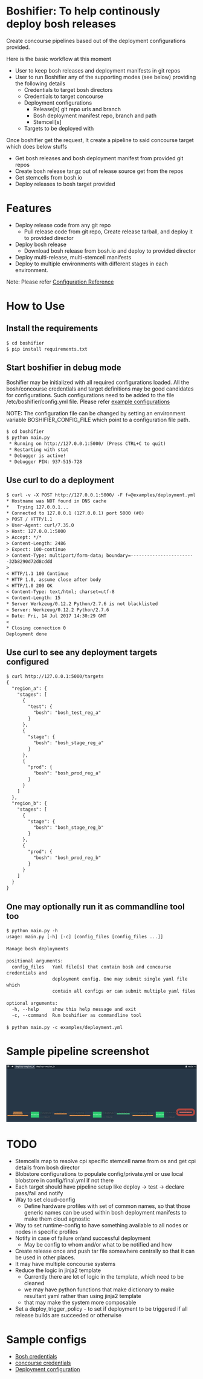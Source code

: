 # Boshifier: To help continously deploy bosh releases 

Create concourse pipelines based out of the deployment configurations provided. 

Here is the basic workflow at this moment
* User to keep bosh releases and deployment manifests in git repos
* User to run Boshifier any of the supporting modes (see below) providing the following details
  * Credentials to target bosh directors
  * Credentials to target concourse
  * Deployment configurations
    * Release[s] git repo urls and branch
    * Bosh deployment manifest repo, branch and path
    * Stemcell[s]
  * Targets to be deployed with 

Once boshifier get the request, It create a pipeline to said concourse target which does below stuffs

* Get bosh releases and bosh deployment manifest from provided git repos
* Create bosh release tar.gz out of release source get from the repos
* Get stemcells from bosh.io
* Deploy releases to bosh target provided

# Features
* Deploy release code from any git repo
    * Pull release code from git repo, Create release tarball, and deploy it to provided director
* Deploy bosh release
    * Download bosh release from bosh.io and deploy to provided director
* Deploy multi-release, multi-stemcell manifests
* Deploy to multiple environments with different stages in each environment.

Note: Please refer [Configuration Reference](examples/deployment.yml)

# How to Use

## Install the requirements
```
$ cd boshifier
$ pip install requirements.txt
```

## Start boshifier in debug mode
Boshifier may be initialized with all required configurations loaded. All the bosh/concourse credentials
and target definitions may be good candidates for configurations. Such configurations need to be added
to the file /etc/boshifier/config.yml file. Please refer [example configurations](examples/)

NOTE: The configuration file can be changed by setting an environment variable BOSHIFIER_CONFIG_FILE which
point to a configuration file path.

```
$ cd boshifier
$ python main.py
 * Running on http://127.0.0.1:5000/ (Press CTRL+C to quit)
 * Restarting with stat
 * Debugger is active!
 * Debugger PIN: 937-515-728
```

## Use curl to do a deployment
```
$ curl -v -X POST http://127.0.0.1:5000/ -F f=@examples/deployment.yml
* Hostname was NOT found in DNS cache
*   Trying 127.0.0.1...
* Connected to 127.0.0.1 (127.0.0.1) port 5000 (#0)
> POST / HTTP/1.1
> User-Agent: curl/7.35.0
> Host: 127.0.0.1:5000
> Accept: */*
> Content-Length: 2486
> Expect: 100-continue
> Content-Type: multipart/form-data; boundary=------------------------32b8290d72d8cddd
> 
< HTTP/1.1 100 Continue
* HTTP 1.0, assume close after body
< HTTP/1.0 200 OK
< Content-Type: text/html; charset=utf-8
< Content-Length: 15
* Server Werkzeug/0.12.2 Python/2.7.6 is not blacklisted
< Server: Werkzeug/0.12.2 Python/2.7.6
< Date: Fri, 14 Jul 2017 14:30:29 GMT
< 
* Closing connection 0
Deployment done
```
## Use curl to see any deployment targets configured
```
$ curl http://127.0.0.1:5000/targets
{
  "region_a": {
    "stages": [
      {
        "test": {
          "bosh": "bosh_test_reg_a"
        }
      },
      {
        "stage": {
          "bosh": "bosh_stage_reg_a"
        }
      },
      {
        "prod": {
          "bosh": "bosh_prod_reg_a"
        }
      }
    ]
  },
  "region_b": {
    "stages": [
      {
        "stage": {
          "bosh": "bosh_stage_reg_b"
        }
      },
      {
        "prod": {
          "bosh": "bosh_prod_reg_b"
        }
      }
    ]
  }
}

```
## One may optionally run it as commandline tool too
```
$ python main.py -h
usage: main.py [-h] [-c] [config_files [config_files ...]]

Manage bosh deployments

positional arguments:
  config_files   Yaml file[s] that contain bosh and concourse credentials and
                 deployment config. One may submit single yaml file which
                 contain all configs or can submit multiple yaml files

optional arguments:
  -h, --help     show this help message and exit
  -c, --command  Run boshifier as commandline tool

$ python main.py -c examples/deployment.yml

```

# Sample pipeline screenshot
![Sample Pipeline](images/pipeline.png)

# TODO
* Stemcells map to resolve cpi specific stemcell name from os and get cpi details from bosh director
* Blobstore configurations to populate config/private.yml or use local blobstore in config/final.yml if not there
* Each target should have pipeline setup like deploy -> test -> declare pass/fail and notify
* Way to set cloud-config 
    * Define hardware profiles with set of common names, so that those generic names can be used within bosh deployment
    manifests to make them cloud agnostic
* Way to set runtime-config to have something available to all nodes or nodes in specific profiles
* Notify in case of failure or/and successful deployment
    * May be config to whom and/or what to be notified and how
* Create release once and push tar file somewhere centrally so that it can be used in other places. 
* It may have multiple concourse systems
* Reduce the logic in jinja2 template
    - Currently there are lot of logic in the template, which need to be cleaned
    - we may have python functions that make dictionary to make resultant yaml rather than using jinja2 template
    - that may make the system more composable
* Set a deploy_trigger_policy - to set if deployment to be triggered if all release builds are succeeded or otherwise

# Sample configs

* [Bosh credentials](examples/bosh.yml)
* [concourse credentials](examples/concourse.yml)
* [Deployment configuration](examples/deployment.yml)
